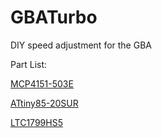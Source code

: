# GBATurbo
DIY speed adjustment for the GBA


Part List:

[MCP4151-503E](https://www.digikey.com/short/jw8d82)

[ATtiny85-20SUR](https://www.digikey.com/short/jw8dpp)

[LTC1799HS5](https://www.digikey.com/short/jw8dzf)
